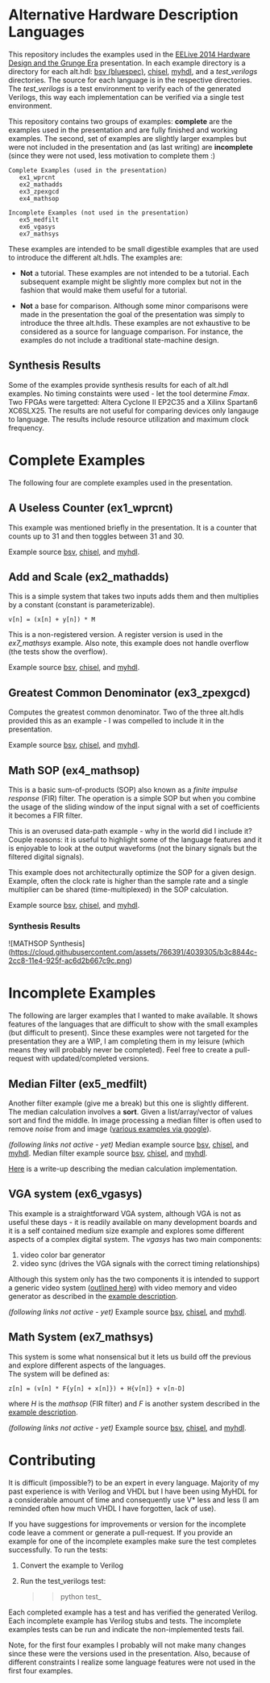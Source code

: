 Alternative Hardware Description Languages
===========================================
This repository includes the examples used in the
[EELive 2014 Hardware Design and the Grunge Era](http://www.eeliveshow.com/sanjose/schedule-builder/session-id/827205) 
presentation.  In each example directory is a directory for 
each alt.hdl: 
[bsv (bluespec)](http://www.bluespec.com/high-level-synthesis-tools.html), 
[chisel](https://chisel.eecs.berkeley.edu/), 
[myhdl](http://www.myhdl.org), 
and a *test_verilogs* directories.  The source for 
each language is in the respective directories.  The *test_verilogs* 
is a test environment to verify each of the generated Verilogs, 
this way each implementation can be verified via a single 
test environment.  

This repository contains two groups of examples: 
**complete** are the examples used in the presentation and are
fully finished and working examples.  The second, set of 
examples are slightly larger examples but were not included
in the presentation and (as last writing) are **incomplete**
(since they were not used, less motivation to complete them :)

    Complete Examples (used in the presentation)
       ex1_wprcnt
       ex2_mathadds
       ex3_zpexgcd
       ex4_mathsop
       
    Incomplete Examples (not used in the presentation)
       ex5_medfilt
       ex6_vgasys	    
       ex7_mathsys

These examples are intended to be small digestible examples
that are used to introduce the different alt.hdls.  The 
examples are:

*  **Not** a tutorial.  These examples are not intended to 
   be a tutorial.  Each subsequent example might be slightly 
   more complex but not in the fashion that would make them
   useful for a tutorial.

*  **Not** a base for comparison.  Although some minor 
   comparisons were made in the presentation the goal of
   the presentation was simply to introduce the three 
   alt.hdls.  These examples are not exhaustive
   to be considered as a source for language comparison.  For 
   instance, the examples do not include a traditional 
   state-machine design.

Synthesis Results
------------------
Some of the examples provide synthesis results for each of 
alt.hdl examples.  No timing constaints were used - let the
tool determine *Fmax*.  Two FPGAs were targetted: Altera 
Cyclone II EP2C35 and a Xilinx Spartan6 XC6SLX25.  The 
results are not useful for comparing devices only langauge
to language.  The results include resource utilization and 
maximum clock frequency.

  
Complete Examples 
===================
The following four are complete examples used in the 
presentation. 

A Useless Counter (ex1\_wprcnt)
-------------------------------
This example was mentioned briefly in the presentation.  It
is a counter that counts up to 31 and then toggles between
31 and 30.

Example source [bsv](https://github.com/cfelton/alt.hdl/blob/master/examples/ex1_wprcnt/bsv/useless_counter.bsv), 
[chisel](https://github.com/cfelton/alt.hdl/blob/master/examples/ex1_wprcnt/chisel/useless_counter.scala), 
and [myhdl](https://github.com/cfelton/alt.hdl/blob/master/examples/ex1_wprcnt/myhdl/useless_counter.py).


Add and Scale (ex2\_mathadds)
-----------------------------
This is a simple system that takes two inputs adds them
and then multiplies by a constant (constant is parameterizable).

    v[n] = (x[n] + y[n]) * M

This is a non-registered version.  A register version 
is used in the *ex7\_mathsys* example.  Also note, this example
does not handle overflow (the tests show the overflow).

Example source [bsv](https://github.com/cfelton/alt.hdl/blob/master/examples/ex2_mathadds/bsv/maths1.bsv), 
[chisel](https://github.com/cfelton/alt.hdl/blob/master/examples/ex2_mathadds/chisel/maths1.scala), 
and [myhdl](https://github.com/cfelton/alt.hdl/blob/master/examples/ex2_mathadds/myhdl/maths1.py).


Greatest Common Denominator (ex3\_zpexgcd)
------------------------------------------
Computes the greatest common denominator.  Two of the three
alt.hdls provided this as an example - I was compelled to 
include it in the presentation.

Example source [bsv](https://github.com/cfelton/alt.hdl/blob/master/examples/ex3_zpexgcd/bsv/gcd.bsv), 
[chisel](https://github.com/cfelton/alt.hdl/blob/master/examples/ex3_zpexgcd/chisel/gcd.scala), 
and [myhdl](https://github.com/cfelton/alt.hdl/blob/master/examples/ex3_zpexgcd/myhdl/gcd.py).


Math SOP (ex4\_mathsop)
-----------------------
This is a basic sum-of-products (SOP) also known as a *finite impulse
response* (FIR) filter.  The operation is a simple SOP but when you
combine the usage of the sliding window of the input signal with
a set of coefficients it becomes a FIR filter.

This is an overused data-path example - why in the world did
I include it?  Couple reasons: it is useful to highlight
some of the language features and it is enjoyable to look at the
output waveforms (not the binary signals but the filtered
digital signals).

This example does not architecturally optimize the SOP for
a given design.  Example, often the clock rate is higher than
the sample rate and a single multiplier can be shared 
(time-multiplexed) in the SOP calculation.

Example source 
[bsv](https://github.com/cfelton/alt.hdl/blob/master/examples/ex4_mathsop/bsv/sop1.bsv), 
[chisel](https://github.com/cfelton/alt.hdl/blob/master/examples/ex4_mathsop/chisel/sop1.scala), 
and [myhdl](https://github.com/cfelton/alt.hdl/blob/master/examples/ex4_mathsop/myhdl/sop1.py).

### Synthesis Results
![MATHSOP Synthesis]
(https://cloud.githubusercontent.com/assets/766391/4039305/b3c8844c-2cc8-11e4-925f-ac6d2b667c9c.png)


Incomplete Examples
===================
The following are larger examples that I wanted to make 
available.  It shows features of the languages that are 
difficult to show with the small examples (but difficult
to present).  Since these examples were not targeted 
for the presentation they are a WIP, I am completing them
in my leisure (which means they will probably never be 
completed).  Feel free to create a pull-request with 
updated/completed versions.  


Median Filter (ex5\_medfilt)
----------------------------
Another filter example (give me a break) but this one is 
slightly different.  The median calculation involves a **sort**.
Given a list/array/vector of values sort and find the middle.
In image processing a median filter is often used to remove *noise*
from and image ([various examples via google](https://www.google.com/search?espv=210&es_sm=122&tbm=isch&q=image+processing+median+filter&oq=image+processing+median+filter&gs_l=img.3..0i24.6606.8763.0.8954.17.16.0.0.0.2.141.1083.12j4.16.0....0...1c.1.38.img..15.2.228.0fybRBHYu2k&bav=on.2,or.r_cp.r_qf.&bvm=bv.63808443,d.aWc,pv.xjs.s.en_US.9CjFb4DKbRI.O&biw=1217&bih=1434&dpr=1#pws=0&q=image+processing+median+filter&tbm=isch)).

*(following links not active - yet)*
Median example source [bsv](), [chisel](), and [myhdl]().
Median filter example source [bsv](), [chisel](), and [myhdl]().

[Here](http://www.fpgarelated.com/showarticle/578.php) is a 
write-up describing the median calculation implementation.

VGA system (ex6\_vgasys)
------------------------
This example is a straightforward VGA system, although VGA is
not as useful these days - it is readily available on many 
development boards and it is a self contained medium size 
example and explores some different aspects of a complex 
digital system.  The *vgasys* has two main components:

 1. video color bar generator
 2. video sync (drives the VGA signals with the 
    correct timing relationships)

Although this system only has the two components it is intended 
to support a generic video system ([outlined here]()) with video
memory and video generator as described in the 
[example description]().

*(following links not active - yet)*
Example source [bsv](), [chisel](), and [myhdl]().

Math System (ex7\_mathsys)
---------------------------
This system is some what nonsensical but it lets us build off
the previous and explore different aspects of the languages.  
The system will be defined as:

    z[n] = (v[n] * F{y[n] + x[n]}) + H{v[n]} + v[n-D]

where *H* is the *mathsop* (FIR filter) and *F* is
another system described in the [example description]().

*(following links not active - yet)*
Example source [bsv](), [chisel](), and [myhdl]().


Contributing
=============
It is difficult (impossible?) to be an expert in every language.
Majority of my past experience is with Verilog and VHDL but I have been
using MyHDL for a considerable amount of time and consequently use V\* 
less and less (I am reminded often how much VHDL I have forgotten, 
lack of use).  

If you have suggestions for improvements or version for the incomplete
code leave a comment or generate a pull-request.  If you provide an
example for one of the incomplete examples make sure the test completes
successfully.  To run the tests:

1.  Convert the example to Verilog
2.  Run the test\_verilogs test:

    >> python test\_<example>

Each completed example has a test and has verified the 
generated Verilog.  Each incomplete example has Verilog stubs and 
tests.  The incomplete examples tests can be run and indicate the
non-implemented tests fail.

Note, for the first four examples I probably will not make many
changes since these were the versions used in the presentation.
Also, because of different constraints I realize some language 
features were not used in the first four examples.


